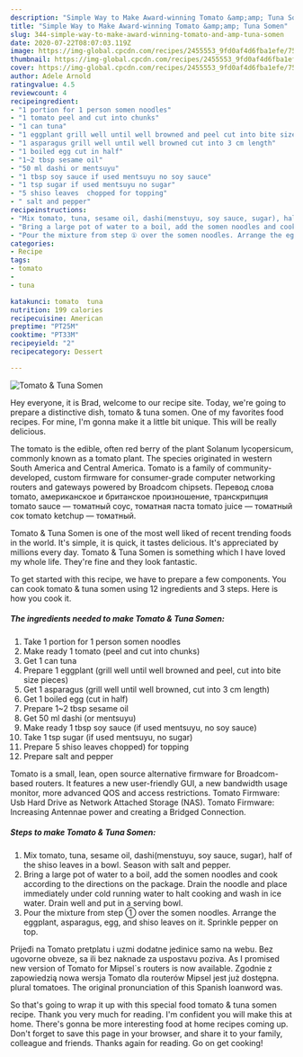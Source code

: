 ```yaml
---
description: "Simple Way to Make Award-winning Tomato &amp;amp; Tuna Somen"
title: "Simple Way to Make Award-winning Tomato &amp;amp; Tuna Somen"
slug: 344-simple-way-to-make-award-winning-tomato-and-amp-tuna-somen
date: 2020-07-22T08:07:03.119Z
image: https://img-global.cpcdn.com/recipes/2455553_9fd0af4d6fba1efe/751x532cq70/tomato-tuna-somen-recipe-main-photo.jpg
thumbnail: https://img-global.cpcdn.com/recipes/2455553_9fd0af4d6fba1efe/751x532cq70/tomato-tuna-somen-recipe-main-photo.jpg
cover: https://img-global.cpcdn.com/recipes/2455553_9fd0af4d6fba1efe/751x532cq70/tomato-tuna-somen-recipe-main-photo.jpg
author: Adele Arnold
ratingvalue: 4.5
reviewcount: 4
recipeingredient:
- "1 portion for 1 person somen noodles"
- "1 tomato peel and cut into chunks"
- "1 can tuna"
- "1 eggplant grill well until well browned and peel cut into bite size pieces"
- "1 asparagus grill well until well browned cut into 3 cm length"
- "1 boiled egg cut in half"
- "1~2 tbsp sesame oil"
- "50 ml dashi or mentsuyu"
- "1 tbsp soy sauce if used mentsuyu no soy sauce"
- "1 tsp sugar if used mentsuyu no sugar"
- "5 shiso leaves  chopped for topping"
- " salt and pepper"
recipeinstructions:
- "Mix tomato, tuna, sesame oil, dashi(menstuyu, soy sauce, sugar), half of the shiso leaves in a bowl. Season with salt and pepper."
- "Bring a large pot of water to a boil, add the somen noodles and cook according to the directions on the package. Drain the noodle and place immediately under cold running water to halt cooking and wash in ice water. Drain well and put in a serving bowl."
- "Pour the mixture from step ① over the somen noodles. Arrange the eggplant, asparagus, egg, and shiso leaves on it. Sprinkle pepper on top."
categories:
- Recipe
tags:
- tomato
- 
- tuna

katakunci: tomato  tuna 
nutrition: 199 calories
recipecuisine: American
preptime: "PT25M"
cooktime: "PT33M"
recipeyield: "2"
recipecategory: Dessert

---
```



![Tomato &amp; Tuna Somen](https://img-global.cpcdn.com/recipes/2455553_9fd0af4d6fba1efe/751x532cq70/tomato-tuna-somen-recipe-main-photo.jpg)

Hey everyone, it is Brad, welcome to our recipe site. Today, we're going to prepare a distinctive dish, tomato &amp; tuna somen. One of my favorites food recipes. For mine, I'm gonna make it a little bit unique. This will be really delicious.

The tomato is the edible, often red berry of the plant Solanum lycopersicum, commonly known as a tomato plant. The species originated in western South America and Central America. Tomato is a family of community-developed, custom firmware for consumer-grade computer networking routers and gateways powered by Broadcom chipsets. Перевод слова tomato, американское и британское произношение, транскрипция tomato sauce — томатный соус, томатная паста tomato juice — томатный сок tomato ketchup — томатный.

Tomato &amp; Tuna Somen is one of the most well liked of recent trending foods in the world. It's simple, it is quick, it tastes delicious. It's appreciated by millions every day. Tomato &amp; Tuna Somen is something which I have loved my whole life. They're fine and they look fantastic.


To get started with this recipe, we have to prepare a few components. You can cook tomato &amp; tuna somen using 12 ingredients and 3 steps. Here is how you cook it.

<!--inarticleads1-->

##### The ingredients needed to make Tomato &amp; Tuna Somen:

1. Take 1 portion for 1 person somen noodles
1. Make ready 1 tomato (peel and cut into chunks)
1. Get 1 can tuna
1. Prepare 1 eggplant (grill well until well browned and peel, cut into bite size pieces)
1. Get 1 asparagus (grill well until well browned, cut into 3 cm length)
1. Get 1 boiled egg (cut in half)
1. Prepare 1~2 tbsp sesame oil
1. Get 50 ml dashi (or mentsuyu)
1. Make ready 1 tbsp soy sauce (if used mentsuyu, no soy sauce)
1. Take 1 tsp sugar (if used mentsuyu, no sugar)
1. Prepare 5 shiso leaves  chopped) for topping
1. Prepare  salt and pepper


Tomato is a small, lean, open source alternative firmware for Broadcom-based routers. It features a new user-friendly GUI, a new bandwidth usage monitor, more advanced QOS and access restrictions. Tomato Firmware: Usb Hard Drive as Network Attached Storage (NAS). Tomato Firmware: Increasing Antennae power and creating a Bridged Connection. 

<!--inarticleads2-->

##### Steps to make Tomato &amp; Tuna Somen:

1. Mix tomato, tuna, sesame oil, dashi(menstuyu, soy sauce, sugar), half of the shiso leaves in a bowl. Season with salt and pepper.
1. Bring a large pot of water to a boil, add the somen noodles and cook according to the directions on the package. Drain the noodle and place immediately under cold running water to halt cooking and wash in ice water. Drain well and put in a serving bowl.
1. Pour the mixture from step ① over the somen noodles. Arrange the eggplant, asparagus, egg, and shiso leaves on it. Sprinkle pepper on top.


Prijeđi na Tomato pretplatu i uzmi dodatne jedinice samo na webu. Bez ugovorne obveze, sa ili bez naknade za uspostavu poziva. As I promised new version of Tomato for Mipsel`s routers is now available. Zgodnie z zapowiedzią nowa wersja Tomato dla routerów Mipsel jest już dostępna. plural tomatoes. The original pronunciation of this Spanish loanword was. 

So that's going to wrap it up with this special food tomato &amp; tuna somen recipe. Thank you very much for reading. I'm confident you will make this at home. There's gonna be more interesting food at home recipes coming up. Don't forget to save this page in your browser, and share it to your family, colleague and friends. Thanks again for reading. Go on get cooking!
